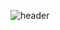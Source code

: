 ![header](https://capsule-render.vercel.app/api?type=wave&color=auto&height=300&section=header&text=H%20tak&fontSize=90)
